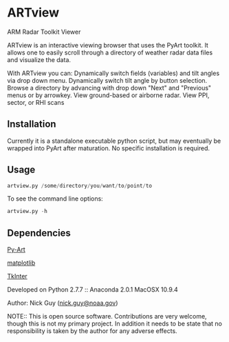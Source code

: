 ARTview
=======

ARM Radar Toolkit Viewer

ARTview is an interactive viewing browser that uses the PyArt toolkit.  It allows one to easily scroll through a directory of weather radar data files and visualize the data.  

With ARTview you can:
    Dynamically switch fields (variables) and tilt angles via drop down menu.
    Dynamically switch tilt angle by button selection.
    Browse a directory by advancing with drop down "Next" and "Previous" menus or by arrowkey.
    View ground-based or airborne radar.
    View PPI, sector, or RHI scans
  
## Installation
Currently it is a standalone executable python script, but may eventually be wrapped into PyArt after maturation.
No specific installation is required.

## Usage
```python
artview.py /some/directory/you/want/to/point/to
```
To see the command line options:
```python
artview.py -h
```

## Dependencies
[Py-Art](https://github.com/ARM-DOE/pyart)

[matplotlib](http://matplotlib.org)

[TkInter](https://wiki.python.org/moin/TkInter)

Developed on Python 2.7.7 :: Anaconda 2.0.1 
MacOSX 10.9.4

Author: Nick Guy (nick.guy@noaa.gov)

NOTE:: This is open source software.  Contributions are very welcome, though this is not my primary project.  In addition it needs to be state that no responsibility is taken by the author for any adverse effects.
